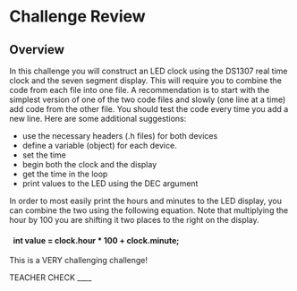 # Challenge Review

## Overview

In this challenge you will construct an LED clock using the DS1307 real time clock and the seven segment display. This will require you to combine the code from each file into one file. A recommendation is to start with the simplest version of one of the two code files and slowly (one line at a time) add code from the other file. You should test the code every time you add a new line. Here are some additional suggestions:

  - use the necessary headers (.h files) for both devices
  - define a variable (object) for each device.
  - set the time
  - begin both the clock and the display
  - get the time in the loop
  - print values to the LED using the DEC argument

In order to most easily print the hours and minutes to the LED display, you can combine the two using the following equation. Note that multiplying the hour by 100 you are shifting it two places to the right on the display.

####   int value = clock.hour \* 100 + clock.minute;

This is a VERY challenging challenge\!

TEACHER CHECK \_\_\_\_
